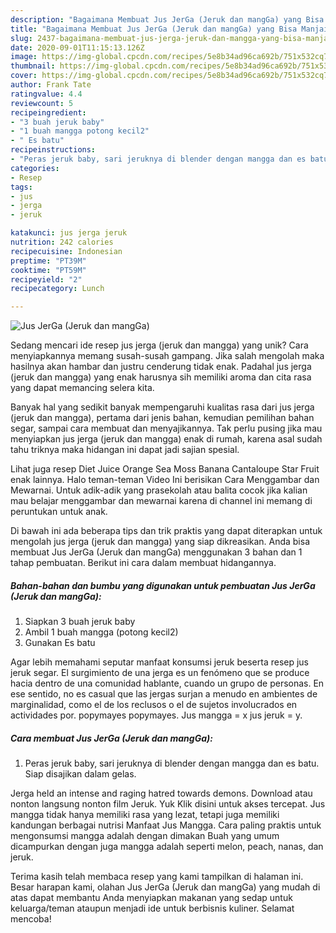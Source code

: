 ```yaml
---
description: "Bagaimana Membuat Jus JerGa (Jeruk dan mangGa) yang Bisa Manjain Lidah"
title: "Bagaimana Membuat Jus JerGa (Jeruk dan mangGa) yang Bisa Manjain Lidah"
slug: 2437-bagaimana-membuat-jus-jerga-jeruk-dan-mangga-yang-bisa-manjain-lidah
date: 2020-09-01T11:15:13.126Z
image: https://img-global.cpcdn.com/recipes/5e8b34ad96ca692b/751x532cq70/jus-jerga-jeruk-dan-mangga-foto-resep-utama.jpg
thumbnail: https://img-global.cpcdn.com/recipes/5e8b34ad96ca692b/751x532cq70/jus-jerga-jeruk-dan-mangga-foto-resep-utama.jpg
cover: https://img-global.cpcdn.com/recipes/5e8b34ad96ca692b/751x532cq70/jus-jerga-jeruk-dan-mangga-foto-resep-utama.jpg
author: Frank Tate
ratingvalue: 4.4
reviewcount: 5
recipeingredient:
- "3 buah jeruk baby"
- "1 buah mangga potong kecil2"
- " Es batu"
recipeinstructions:
- "Peras jeruk baby, sari jeruknya di blender dengan mangga dan es batu. Siap disajikan dalam gelas."
categories:
- Resep
tags:
- jus
- jerga
- jeruk

katakunci: jus jerga jeruk 
nutrition: 242 calories
recipecuisine: Indonesian
preptime: "PT39M"
cooktime: "PT59M"
recipeyield: "2"
recipecategory: Lunch

---
```



![Jus JerGa (Jeruk dan mangGa)](https://img-global.cpcdn.com/recipes/5e8b34ad96ca692b/751x532cq70/jus-jerga-jeruk-dan-mangga-foto-resep-utama.jpg)

Sedang mencari ide resep jus jerga (jeruk dan mangga) yang unik? Cara menyiapkannya memang susah-susah gampang. Jika salah mengolah maka hasilnya akan hambar dan justru cenderung tidak enak. Padahal jus jerga (jeruk dan mangga) yang enak harusnya sih memiliki aroma dan cita rasa yang dapat memancing selera kita.

Banyak hal yang sedikit banyak mempengaruhi kualitas rasa dari jus jerga (jeruk dan mangga), pertama dari jenis bahan, kemudian pemilihan bahan segar, sampai cara membuat dan menyajikannya. Tak perlu pusing jika mau menyiapkan jus jerga (jeruk dan mangga) enak di rumah, karena asal sudah tahu triknya maka hidangan ini dapat jadi sajian spesial.

Lihat juga resep Diet Juice Orange Sea Moss Banana Cantaloupe Star Fruit enak lainnya. Halo teman-teman Video Ini berisikan Cara Menggambar dan Mewarnai. Untuk adik-adik yang prasekolah atau balita cocok jika kalian mau belajar menggambar dan mewarnai karena di channel ini memang di peruntukan untuk anak.


Di bawah ini ada beberapa tips dan trik praktis yang dapat diterapkan untuk mengolah jus jerga (jeruk dan mangga) yang siap dikreasikan. Anda bisa membuat Jus JerGa (Jeruk dan mangGa) menggunakan 3 bahan dan 1 tahap pembuatan. Berikut ini cara dalam membuat hidangannya.

<!--inarticleads1-->

##### Bahan-bahan dan bumbu yang digunakan untuk pembuatan Jus JerGa (Jeruk dan mangGa):

1. Siapkan 3 buah jeruk baby
1. Ambil 1 buah mangga (potong kecil2)
1. Gunakan  Es batu


Agar lebih memahami seputar manfaat konsumsi jeruk beserta resep jus jeruk segar. El surgimiento de una jerga es un fenómeno que se produce hacia dentro de una comunidad hablante, cuando un grupo de personas. En ese sentido, no es casual que las jergas surjan a menudo en ambientes de marginalidad, como el de los reclusos o el de sujetos involucrados en actividades por. popymayes popymayes. Jus mangga = x jus jeruk = y. 

<!--inarticleads2-->

##### Cara membuat Jus JerGa (Jeruk dan mangGa):

1. Peras jeruk baby, sari jeruknya di blender dengan mangga dan es batu. Siap disajikan dalam gelas.


Jerga held an intense and raging hatred towards demons. Download atau nonton langsung nonton film Jeruk. Yuk Klik disini untuk akses tercepat. Jus mangga tidak hanya memiliki rasa yang lezat, tetapi juga memiliki kandungan berbagai nutrisi Manfaat Jus Mangga. Cara paling praktis untuk mengonsumsi mangga adalah dengan dimakan Buah yang umum dicampurkan dengan juga mangga adalah seperti melon, peach, nanas, dan jeruk. 

Terima kasih telah membaca resep yang kami tampilkan di halaman ini. Besar harapan kami, olahan Jus JerGa (Jeruk dan mangGa) yang mudah di atas dapat membantu Anda menyiapkan makanan yang sedap untuk keluarga/teman ataupun menjadi ide untuk berbisnis kuliner. Selamat mencoba!
